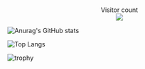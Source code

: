 ### 

<p align="center"> 
  Visitor count<br>
  <img src="https://profile-counter.glitch.me/E-taku/count.svg" />
</p>


![Anurag's GitHub stats](https://github-readme-stats.vercel.app/api?username=E-taku&count_private=true&show_icons=true&theme=radical)

![Top Langs](https://github-readme-stats.vercel.app/api/top-langs/?username=E-taku&count_private=true&theme=onedark&layout=compact)

![trophy](https://github-profile-trophy.vercel.app/?username=E-taku&row=1&column=8&theme=algolia)


<!--
**E-taku/E-taku** is a ✨ _special_ ✨ repository because its `README.md` (this file) appears on your GitHub profile.

Here are some ideas to get you started:

- 🔭 I’m currently working on ...
- 🌱 I’m currently learning ...
- 👯 I’m looking to collaborate on ...
- 🤔 I’m looking for help with ...
- 💬 Ask me about ...
- 📫 How to reach me: ...
- 😄 Pronouns: ...
- ⚡ Fun fact: ...
-->
